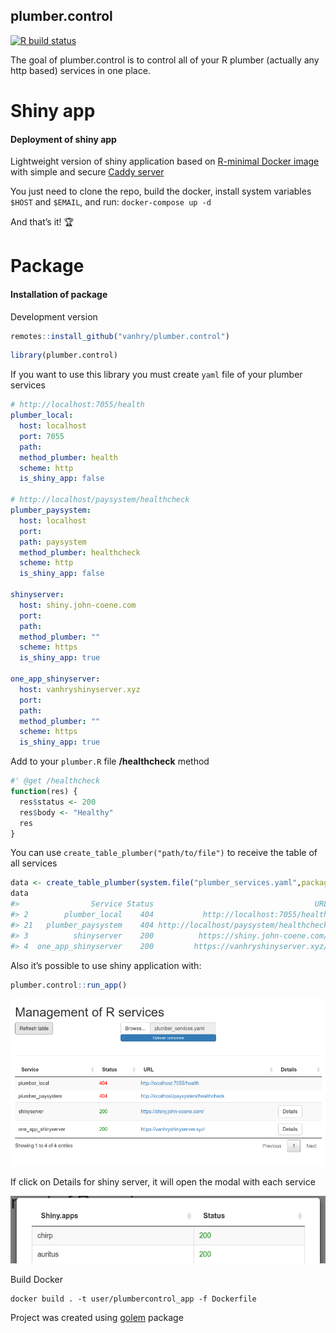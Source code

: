 
<!-- README.md is generated from README.Rmd. Please edit that file -->

## plumber.control

<!-- badges: start -->

[![R build
status](https://github.com/vanhry/plumber.control/workflows/R-CMD-check/badge.svg)](https://github.com/vanhry/plumber.control/actions)
<!-- badges: end -->

The goal of plumber.control is to control all of your R plumber
(actually any http based) services in one place.

# Shiny app

#### Deployment of shiny app

Lightweight version of shiny application based on [R-minimal Docker
image](https://github.com/r-hub/r-minimal) with simple and secure [Caddy
server](https://github.com/caddyserver/caddy)

You just need to clone the repo, build the docker, install system
variables `$HOST` and `$EMAIL`, and run: `docker-compose up -d`

And that’s it\! 🏆

# Package

#### Installation of package

Development version

``` r
remotes::install_github("vanhry/plumber.control")
```

``` r
library(plumber.control)
```

If you want to use this library you must create `yaml` file of your
plumber services

``` yaml
# http://localhost:7055/health
plumber_local:
  host: localhost
  port: 7055
  path:
  method_plumber: health
  scheme: http
  is_shiny_app: false

# http://localhost/paysystem/healthcheck
plumber_paysystem:
  host: localhost
  port:
  path: paysystem
  method_plumber: healthcheck
  scheme: http
  is_shiny_app: false

shinyserver:
  host: shiny.john-coene.com
  port:
  path:
  method_plumber: ""
  scheme: https
  is_shiny_app: true

one_app_shinyserver:
  host: vanhryshinyserver.xyz
  port:
  path:
  method_plumber: ""
  scheme: https
  is_shiny_app: true
```

Add to your `plumber.R` file **/healthcheck** method

``` r
#' @get /healthcheck
function(res) {
  res$status <- 200
  res$body <- "Healthy"
  res
}
```

You can use `create_table_plumber("path/to/file")` to receive the table
of all
services

``` r
data <- create_table_plumber(system.file("plumber_services.yaml",package="plumber.control"))
data
#>                Service Status                                    URL result is_shiny_app
#> 2        plumber_local    404           http://localhost:7055/health  FALSE        FALSE
#> 21   plumber_paysystem    404 http://localhost/paysystem/healthcheck  FALSE        FALSE
#> 3          shinyserver    200          https://shiny.john-coene.com/   TRUE         TRUE
#> 4  one_app_shinyserver    200         https://vanhryshinyserver.xyz/   TRUE         TRUE
```

Also it’s possible to use shiny application with:

``` r
plumber.control::run_app()
```

![Shiny app screen](inst/imageapp3.png)

If click on Details for shiny server, it will open the modal with each
service

![Shiny apps](inst/imageapp2.png)

Build Docker

``` shell
docker build . -t user/plumbercontrol_app -f Dockerfile
```

Project was created using [golem](https://github.com/ThinkR-open/golem)
package
